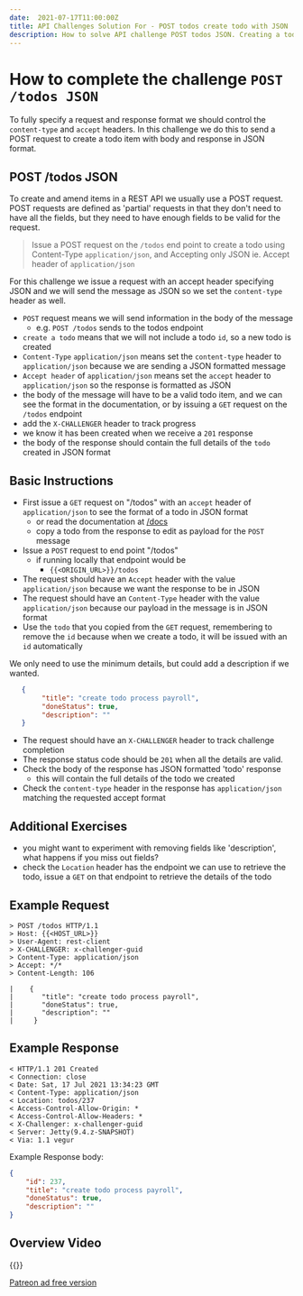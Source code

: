 ```yaml
---
date:  2021-07-17T11:00:00Z
title: API Challenges Solution For - POST todos create todo with JSON
description: How to solve API challenge POST todos JSON. Creating a todo with JSON format.
---
```


# How to complete the challenge `POST /todos JSON`

To fully specify a request and response format we should control the `content-type` and `accept` headers. In this challenge we do this to send a POST request to create a todo item with body and response in JSON format.

## 	POST /todos JSON

To create and amend items in a REST API we usually use a POST request. POST requests are defined as 'partial' requests in that they don't need to have all the fields, but they need to have enough fields to be valid for the request.

> Issue a POST request on the `/todos` end point to create a todo using Content-Type `application/json`, and Accepting only JSON ie. Accept header of `application/json`

For this challenge we issue a request with an accept header specifying JSON and we will send the message as JSON so we set the `content-type` header as well.

- `POST` request means we will send information in the body of the message
    - e.g. `POST /todos` sends to the todos endpoint
- `create a todo` means that we will not include a todo `id`, so a new todo is created
- `Content-Type` `application/json` means set the `content-type` header to `application/json` because we are sending a JSON formatted message
- `Accept header` of `application/json` means set the `accept` header to  `application/json` so the response is formatted as JSON
- the body of the message will have to be a valid todo item, and we can see the format in the documentation, or by issuing a `GET` request on the `/todos` endpoint
- add the `X-CHALLENGER` header to track progress
- we know it has been created when we receive a `201` response
- the body of the response should contain the full details of the `todo` created in JSON format


## Basic Instructions

- First issue a `GET` request on "/todos" with an `accept` header of `application/json` to see the format of a todo in JSON format
    - or read the documentation at [/docs](/docs)
    - copy a todo from the response to edit as payload for the `POST` message
- Issue a `POST` request to end point "/todos"
    - if running locally that endpoint would be
        - `{{<ORIGIN_URL>}}/todos`
- The request should have an `Accept` header with the value `application/json` because we want the response to be in JSON
- The request should have an `Content-Type` header with the value `application/json` because our payload in the message is in JSON format
- Use the `todo` that you copied from the `GET` request, remembering to remove the `id` because when we create a todo, it will be issued with an `id` automatically

We only need to use the minimum details, but could add a description if we wanted.

```json
   {
        "title": "create todo process payroll",
        "doneStatus": true,
        "description": ""
   }
```

- The request should have an `X-CHALLENGER` header to track challenge completion
- The response status code should be `201` when all the details are valid.
- Check the body of the response has JSON formatted 'todo' response
    - this will contain the full details of the todo we created
- Check the `content-type` header in the response has `application/json` matching the requested accept format


## Additional Exercises

- you might want to experiment with removing fields like 'description', what happens if you miss out fields?
- check the `Location` header has the endpoint we can use to retrieve the todo, issue a `GET` on that endpoint to retrieve the details of the todo


## Example Request

~~~~~~~~
> POST /todos HTTP/1.1
> Host: {{<HOST_URL>}}
> User-Agent: rest-client
> X-CHALLENGER: x-challenger-guid
> Content-Type: application/json
> Accept: */*
> Content-Length: 106

|    {
|       "title": "create todo process payroll",
|       "doneStatus": true,
|       "description": ""
|     }
~~~~~~~~

## Example Response

~~~~~~~~
< HTTP/1.1 201 Created
< Connection: close
< Date: Sat, 17 Jul 2021 13:34:23 GMT
< Content-Type: application/json
< Location: todos/237
< Access-Control-Allow-Origin: *
< Access-Control-Allow-Headers: *
< X-Challenger: x-challenger-guid
< Server: Jetty(9.4.z-SNAPSHOT)
< Via: 1.1 vegur
~~~~~~~~

Example Response body:

```json
{
    "id": 237,
    "title": "create todo process payroll",
    "doneStatus": true,
    "description": ""
}
```


## Overview Video

{{<youtube-embed key="VS9qIhgp51Q" title="Solution to JSON content-type challenge">}}

[Patreon ad free version](https://www.patreon.com/posts/53795265)




